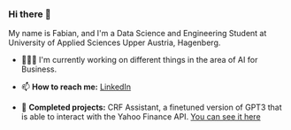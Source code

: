 ### Hi there 👋

My name is Fabian, and I'm a Data Science and Engineering Student at University of Applied Sciences Upper Austria, Hagenberg.

- 👨🏻‍💻 I'm currently working on different things in the area of AI for Business.
- 📫 <b>How to reach me:</b> [LinkedIn](https://www.linkedin.com/in/fabian-altendorfer/)

- 📝 <b>Completed projects:</b> CRF Assistant, a finetuned version of GPT3 that is able to interact with the Yahoo Finance API. [You can see it here](https://www.youtube.com/watch?v=-ENA95SvR7I&t=1s)
